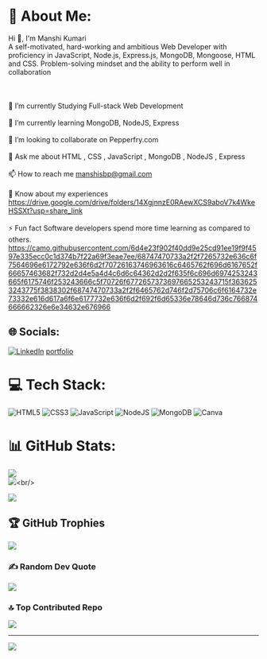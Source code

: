 # 💫 About Me:
Hi 👋, I'm  Manshi Kumari<br>A self-motivated, hard-working and ambitious Web Developer with proficiency in JavaScript, Node.js, Express.js, MongoDB, Mongoose, HTML and CSS. Problem-solving mindset and the ability to perform well in collaboration<br><br><br><br>🔭 I’m currently Studying Full-stack Web Development<br><br>🌱 I’m currently learning MongoDB, NodeJS, Express<br><br>👯 I’m looking to collaborate on Pepperfry.com<br><br>💬 Ask me about HTML , CSS , JavaScript , MongoDB , NodeJS , Express<br><br>📫 How to reach me manshisbp@gmail.com<br><br>📄 Know about my experiences https://drive.google.com/drive/folders/14XgjnnzE0RAewXCS9aboV7k4WkeHSSXt?usp=share_link<br><br>⚡ Fun fact Software developers spend more time learning as compared to others.
https://camo.githubusercontent.com/6d4e23f902f40dd9e25cd91ee19f9f4597e335ecc0c1d374b7f22a69f3eae7ee/68747470733a2f2f7265732e636c6f7564696e6172792e636f6d2f70726163746963616c6465762f696d6167652f66657463682f732d2d4e5a4d4c6d6c64362d2d2f635f6c696d6974253243665f6175746f253243666c5f70726f6772657373697665253243715f3636253243775f3838302f68747470733a2f2f6465762d746f2d75706c6f6164732e73332e616d617a6f6e6177732e636f6d2f692f6d65336e78646d736c766874666662326e6e34632e676966


## 🌐 Socials:
[![LinkedIn](https://img.shields.io/badge/LinkedIn-%230077B5.svg?logo=linkedin&logoColor=white)](https://linkedin.com/in/manshi-kumari-021345220) 
<a href="https://manshikumari12.github.io/"> portfolio</a>

# 💻 Tech Stack:
![HTML5](https://img.shields.io/badge/html5-%23E34F26.svg?style=plastic&logo=html5&logoColor=white) ![CSS3](https://img.shields.io/badge/css3-%231572B6.svg?style=plastic&logo=css3&logoColor=white) ![JavaScript](https://img.shields.io/badge/javascript-%23323330.svg?style=plastic&logo=javascript&logoColor=%23F7DF1E) ![NodeJS](https://img.shields.io/badge/node.js-6DA55F?style=plastic&logo=node.js&logoColor=white) ![MongoDB](https://img.shields.io/badge/MongoDB-%234ea94b.svg?style=plastic&logo=mongodb&logoColor=white) ![Canva](https://img.shields.io/badge/Canva-%2300C4CC.svg?style=plastic&logo=Canva&logoColor=white)
# 📊 GitHub Stats:
![](https://github-readme-stats.vercel.app/api?username=manshikumari12&theme=merko&hide_border=false&include_all_commits=true&count_private=true)<br/>
![]([https://github-readme-streak-stats.herokuapp.com/?user=manshikumari12&theme=merko&hide_border=false](https://github-readme-streak-stats.herokuapp.com?user=manshikumari12&theme=react&hide_border=true&border_radius=6.5&date_format=M%20j%5B%2C%20Y%5D))<br/>
<!-- https://github-readme-streak-stats.herokuapp.com/?user=manshikumari12&theme=merko&hide_border=false -->
![](https://github-readme-stats.vercel.app/api/top-langs/?username=manshikumari12&theme=merko&hide_border=false&include_all_commits=true&count_private=true&layout=compact)

## 🏆 GitHub Trophies
![](https://github-profile-trophy.vercel.app/?username=manshikumari12&theme=radical&no-frame=false&no-bg=false&margin-w=4)

### ✍️ Random Dev Quote
![](https://quotes-github-readme.vercel.app/api?type=horizontal&theme=radical)

### 🔝 Top Contributed Repo
![](https://github-contributor-stats.vercel.app/api?username=manshikumari12&limit=5&theme=dark&combine_all_yearly_contributions=true)

---
[![](https://visitcount.itsvg.in/api?id=manshikumari12&icon=1&color=2)](https://visitcount.itsvg.in)

<!-- Proudly created with GPRM ( https://gprm.itsvg.in ) -->
